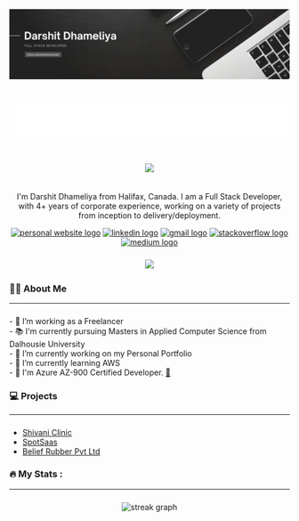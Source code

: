 <img src="./assets/Banner.png">

<h1 align="center"> 
<img src="./assets/Name.svg" width="600px">

<img src="https://raw.githubusercontent.com/MartinHeinz/MartinHeinz/master/wave.gif" width="55px"></h1>

<p align='center'>
I'm Darshit Dhameliya from Halifax, Canada. I am a Full Stack Developer, with 4+ years of corporate experience, working on a variety of projects from inception to delivery/deployment.
<div align="center">
  <a href="https://darshitdhameliya.dev"><img src="https://img.shields.io/static/v1?message=https://darshitdhameliya.dev&logo=googlechrome&label=&color=075e54&logoColor=white&labelColor=&style=for-the-badge" height="25" alt="personal website logo" /></a>
  <a href="https://www.linkedin.com/in/darshit-dhameliya"><img src="https://img.shields.io/static/v1?message=LinkedIn&logo=linkedin&label=&color=0077B5&logoColor=white&labelColor=&style=for-the-badge" height="25" alt="linkedin logo"/></a>
  <a href="mailto:darshitdhameliya007@gmail.com"><img src="https://img.shields.io/static/v1?message=Gmail&logo=gmail&label=&color=D14836&logoColor=white&labelColor=&style=for-the-badge" height="25" alt="gmail logo" /></a>
  <a href="https://stackoverflow.com/users/15562363/darshit-dhameliya"><img src="https://img.shields.io/static/v1?message=Stackoverflow&logo=stackoverflow&label=&color=FE7A16&logoColor=white&labelColor=&style=for-the-badge" height="25" alt="stackoverflow logo" /></a>
  <a href="https://medium.com/@darshitdhameliya007"><img src="https://img.shields.io/static/v1?message=Medium&logo=medium&label=&color=12100E&logoColor=white&labelColor=&style=for-the-badge" height="25" alt="medium logo" /></a>
</div>

###

<div align="center">
  <img src="https://visitor-badge.laobi.icu/badge?page_id=darshitdhameliya.darshitdhameliya&"  />
</div>

### 

<h3 align="left">👩‍💻  About Me</h3>
<hr>

###

<p align="left">
- 🔭 I’m working as a Freelancer<br>
- 📚 I'm currently pursuing Masters in Applied Computer Science from Dalhousie University<br>
- 🔭 I’m currently working on my Personal Portfolio<br>
- 🌱 I’m currently learning AWS<br>
- 📄 I'm Azure AZ-900 Certified Developer. <a href="https://www.credly.com/badges/4d0ecb5a-05a5-4012-97de-680c092e5561">🔗</a>
</p>

###

<h3 align="left">💻  Projects</h3>
<hr>

###

- [Shivani Clinic](https://shivaniskinclinic.com)
- [SpotSaas](https://spotsaas.com)
- [Belief Rubber Pvt Ltd](https://play.google.com/store/apps/details?id=darshit.apps.beliefrubber&hl=en_CA&gl=US)


<h3 align="left">🔥   My Stats :</h3>
<hr>

###

<div align="center">
  <img src="https://streak-stats.demolab.com?user=darshitdhameliya&locale=en&mode=daily&theme=dark&hide_border=false&border_radius=5&order=3" height="220" alt="streak graph"  />
</div>

###